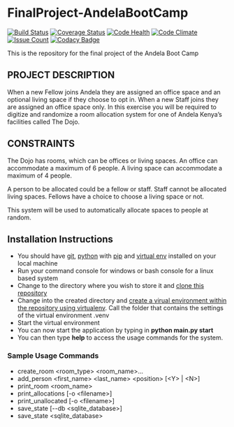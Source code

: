 # FinalProject-AndelaBootCamp
[![Build Status](https://travis-ci.org/malmike/FinalProject-AndelaBootCamp.svg?branch=master)](https://travis-ci.org/malmike/FinalProject-AndelaBootCamp)
[![Coverage Status](https://coveralls.io/repos/github/malmike/FinalProject-AndelaBootCamp/badge.svg?branch=master)](https://coveralls.io/github/malmike/FinalProject-AndelaBootCamp?branch=master)
[![Code Health](https://landscape.io/github/malmike/FinalProject-AndelaBootCamp/master/landscape.svg?style=flat)](https://landscape.io/github/malmike/FinalProject-AndelaBootCamp/master)
[![Code Climate](https://codeclimate.com/github/malmike/FinalProject-AndelaBootCamp/badges/gpa.svg)](https://codeclimate.com/github/malmike/FinalProject-AndelaBootCamp)
[![Issue Count](https://codeclimate.com/github/malmike/FinalProject-AndelaBootCamp/badges/issue_count.svg)](https://codeclimate.com/github/malmike/FinalProject-AndelaBootCamp)
[![Codacy Badge](https://api.codacy.com/project/badge/Grade/6249586533e041449df1f72dd0fb60d1)](https://www.codacy.com/app/malmike/FinalProject-AndelaBootCamp?utm_source=github.com&amp;utm_medium=referral&amp;utm_content=malmike/FinalProject-AndelaBootCamp&amp;utm_campaign=Badge_Grade)

This is the repository for the final project of the Andela Boot Camp

## PROJECT DESCRIPTION

When a new Fellow joins Andela they are assigned an office space and an optional living space if they choose to opt in. When a new Staff joins they are assigned an office space only. In this exercise you will be required to digitize and randomize a room allocation system for one of Andela Kenya’s facilities called The Dojo.

## CONSTRAINTS

The Dojo has rooms, which can be offices or living spaces. An office can accommodate a maximum of 6 people. A living space can accommodate a maximum of 4 people.

A person to be allocated could be a fellow or staff. Staff cannot be allocated living spaces. Fellows have a choice to choose a living space or not.

This system will be used to automatically allocate spaces to people at random.

## Installation Instructions
- You should have [git](https://git-scm.com/downloads), [python](https://www.python.org/downloads/) with [pip](https://pip.pypa.io/en/stable/installing/) and [virtual env](https://virtualenv.pypa.io/en/stable/installation/) installed on your local machine
- Run your command console for windows or bash console for a linux based system
- Change to the directory where you wish to store it and [clone this repository](https://help.github.com/articles/cloning-a-repository/)
- Change into the created directory and [create a virual environment within the repository using virtualenv](http://docs.python-guide.org/en/latest/dev/virtualenvs/). Call the folder that contains the settings of the virtual environment .venv
- Start the virtual environment
- You can now start the application by typing in **python main.py start**
- You can then type **help** to access the usage commands for the system.

### Sample Usage Commands
- create_room <room_type> <room_name>...
- add_person <first_name> <last_name> \<position> [\<Y> | \<N>]
- print_room <room_name>
- print_allocations [-o \<filename>]
- print_unallocated [-o \<filename>]
- save_state [--db <sqlite_database>]
- save_state <sqlite_database>





